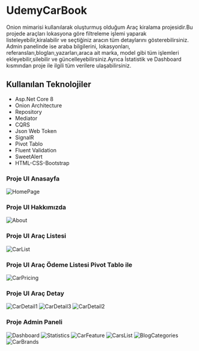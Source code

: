 # UdemyCarBook
Onion mimarisi kullanılarak oluşturmuş olduğum Araç kiralama projesidir.Bu projede araçları lokasyona göre filtreleme işlemi yaparak listeleyebilir,kiralabilir ve seçtiğiniz aracın tüm detaylarını gösterebilirsiniz.
Admin panelinde ise araba bilgilerini, lokasyonları, referansları,blogları,yazarları,araca ait marka, model gibi tüm işlemleri ekleyebilir,silebilir ve güncelleyebilirsiniz.Ayrıca İstatistik ve Dashboard kısmından proje ile ilgili tüm verilere ulaşabilirsiniz.

## Kullanılan Teknolojiler
<ul>
 <li> Asp.Net Core 8 </li>
 <li> Onion Architecture  </li>
 <li> Repository  </li>
 <li> Mediator </li>
 <li> CQRS </li>
 <li> Json Web Token </li>
 <li> SignalR </li>
 <li> Pivot Tablo </li>
 <li> Fluent Validation </li>
 <li> SweetAlert </li>
 <li> HTML-CSS-Bootstrap </li>
</ul>

### Proje UI Anasayfa
![HomePage](https://github.com/user-attachments/assets/a829baa6-bafa-4cb0-93d3-03888d674e4b)
### Proje UI Hakkımızda
![About](https://github.com/user-attachments/assets/dc5c233c-5793-4fc8-a92d-ede0e22049f6)
### Proje UI Araç Listesi
![CarList](https://github.com/user-attachments/assets/8f9f2683-77f6-4696-a42b-8b22ad1c532e)
### Proje UI Araç Ödeme Listesi Pivot Tablo ile
![CarPricing](https://github.com/user-attachments/assets/a947ded3-2f2a-472c-8aa7-3c23c5cc0015)
### Proje UI Araç Detay
![CarDetail1](https://github.com/user-attachments/assets/302a69eb-68bb-4b49-918c-5fd4538f4921)
![CarDetail3](https://github.com/user-attachments/assets/d20fbe99-5dc2-44d1-9a68-e8c3eabac9be)
![CarDetail2](https://github.com/user-attachments/assets/060f81e8-e232-47f1-a1b6-e9f99540a4ae)

### Proje Admin Paneli
![Dashboard](https://github.com/user-attachments/assets/3d9c915a-fdd9-4fd4-b182-c08c74c7fcaf)
![Statistics](https://github.com/user-attachments/assets/8da04d85-70ee-46ed-a1a3-346196be5060)
![CarFeature](https://github.com/user-attachments/assets/5e1079a6-336b-4ae9-8412-0025a2105720)
![CarsList](https://github.com/user-attachments/assets/2b46e5c6-371f-4022-899d-53691d7664f2)
![BlogCategories](https://github.com/user-attachments/assets/10913806-8507-4a64-8e99-81f5033797be)
![CarBrands](https://github.com/user-attachments/assets/cad68922-6c3e-48a8-82d1-ebb50c2558b4)





